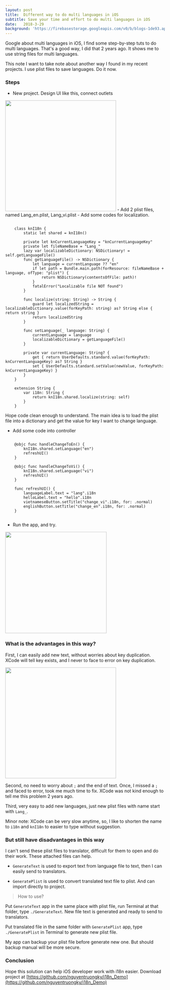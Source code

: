 ```yaml
---
layout: post
title:  Different way to do multi languages in iOS
subtitle: Save your time and effort to do multi languages in iOS 
date:   2018-3-29
background: 'https://firebasestorage.googleapis.com/v0/b/blogs-1de93.appspot.com/o/assets%2Fi18n%2Fmulti_lang.jpg?alt=media&token=946311d8-57d0-492d-9f56-faa3f8706c4c'
---
```


Google about multi languages in iOS, I find some step-by-step tuts to do multi languages. That's a good way, I did that 2 years ago. It shows me to use string files for multi languages. 

This note I want to take note about another way I found in my recent projects. I use plist files to save languages. Do it now. 

### Steps
- New project. Design UI like this, connect outlets

<img src="https://firebasestorage.googleapis.com/v0/b/blogs-1de93.appspot.com/o/assets%2Fi18n%2Fi18n_demo.png?alt=media&token=0e0a0ce4-103c-48fe-b8ef-f9f6c292c8e4" width="350px"/>
- Add 2 plist files, named Lang_en.plist, Lang_vi.plist
- Add some codes for localization.

```

    class knI18n {
        static let shared = knI18n()
        
        private let knCurrentLanguageKey = "knCurrentLanguageKey"
        private let fileNameBase = "Lang_"
        lazy var localizableDictionary: NSDictionary! = self.getLanguageFile()
        func getLanguageFile() -> NSDictionary {
            let language = currentLanguage ?? "en"
            if let path = Bundle.main.path(forResource: fileNameBase + language, ofType: "plist") {
                return NSDictionary(contentsOfFile: path)!
            }
            fatalError("Localizable file NOT found")
        }
        
        func localize(string: String) -> String {
            guard let localizedString = localizableDictionary.value(forKeyPath: string) as? String else { return string }
            return localizedString
        }
        
        func setLanguage(_ language: String) {
            currentLanguage = language
            localizableDictionary = getLanguageFile()
        }
        
        private var currentLanguage: String? {
            get { return UserDefaults.standard.value(forKeyPath: knCurrentLanguageKey) as? String }
            set { UserDefaults.standard.setValue(newValue, forKeyPath: knCurrentLanguageKey) }
        }
    }

    extension String {
        var i18n: String {
            return knI18n.shared.localize(string: self)
        }
    }

```

Hope code clean enough to understand. The main idea is to load the plist file into a dictionary and get the value for key I want to change language. 

- Add some code into controller

```

    @objc func handleChangeToEn() {
        knI18n.shared.setLanguage("en")
        refreshUI()
    }

    @objc func handleChangeToVi() {
        knI18n.shared.setLanguage("vi")
        refreshUI()
    }

    func refreshUI() {
        languageLabel.text = "lang".i18n
        helloLabel.text = "hello".i18n
        vietnameseButton.setTitle("change_vi".i18n, for: .normal)
        englishButton.setTitle("change_en".i18n, for: .normal)
    }
    
```

- Run the app, and try. 

<img src="https://firebasestorage.googleapis.com/v0/b/blogs-1de93.appspot.com/o/assets%2Fi18n%2Ffinish_demo_i18n.gif?alt=media&token=4eda2910-d8c5-4de8-b257-100042c030f6" width="320px"/>

### What is the advantages in this way? 

First, I can easily add new text, without worries about key duplication. XCode will tell key exists, and I never to face to error on key duplication. 

<img src="https://firebasestorage.googleapis.com/v0/b/blogs-1de93.appspot.com/o/assets%2Fi18n%2Fkey_exist.png?alt=media&token=3bb069ff-ca96-4885-9b52-9146232a1f3b" width="350"/>

Second, no need to worry about `;` and the end of text. Once, I missed a `;` and faced to error, took me much time to fix. XCode was not kind enough to tell me this problem 2 years ago. 

Third, very easy to add new languages, just new plist files with name start with `Lang_`. 

Minor note: XCode can be very slow anytime, so, I like to shorten the name to `i18n` and `knI18n` to easier to type without suggestion. 

### But still have disadvantages in this way

I can't send these plist files to translator, difficult for them to open and do their work. These attached files can help. 

- `GenerateText` is used to export text from language file to text, then I can easily send to translators. 

- `GeneratePlist` is used to convert translated text file to plist. And can import directly to project. 

> How to use? 

Put `GenerateText` app in the same place with plist file, run Terminal at that folder, type `./GenerateText`. New file text is generated and ready to send to translators. 

Put translated file in the same folder with `GeneratePlist` app, type `./GeneratePlist` in Terminal to generate new plist file. 

My app can backup your plist file before generate new one. But should backup manual will be more secure. 

### Conclusion

Hope this solution can help iOS developer work with i18n easier. Download project at [https://github.com/nguyentruongky/i18n_Demo](https://github.com/nguyentruongky/i18n_Demo)